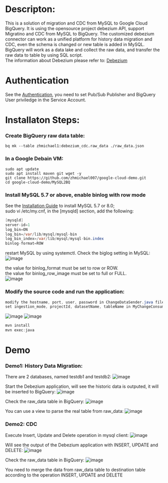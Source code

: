 # Descripton:
This is a solution of migration and CDC from MySQL to Google Cloud BigQuery. It is using the opensource project debezium API, support Migratino and CDC from MySQL to BigQuery.
The customized debezium connector can work as a unified platform for history data migration and CDC, even the schema is changed or new table 
is added in MySQL. BigQuery will work as a data lake and collect the raw data, and transfer the raw data to table by using SQL script.  
The information about Debezium please refer to: [Debezium]

# Authentication

See the [Authentication][authentication], you need to set Pub/Sub Publisher and BigQuery User priviledge in the Service Account. 

# Installaton Steps:

### Create BigQuery raw data table:
```
bq mk --table zhmichael1:debezium_cdc.raw_data ./raw_data.json
```

### In a Google Debain VM:
```
sudo apt update
sudo apt install maven git wget -y
git clone https://github.com/zhmichael007/google-cloud-demo.git
cd google-cloud-demo/MySQL2BQ
```

### Install MySQL 5.7 or above, enable binlog with row mode
See the [Installation Guide][mysql installation] to install MySQL 5.7 or 8.0;  
sudo vi /etc/my.cnf, in the [mysqld] section, add the following:
```java
[mysqld]
server-id=1
log_bin=ON
log_bin=/var/lib/mysql/mysql-bin
log_bin_index=/var/lib/mysql/mysql-bin.index
binlog-format=ROW
```
restart MySQL by using systemctl. 
Check the biglog setting in MySQL:
![image](https://github.com/zhmichael007/google-cloud-demo/blob/master/MySQL2BQ/img/binlog.png)

the value for binlog_format must be set to row or ROW.  
the value for binlog_row_image must be set to full or FULL.  
![image](https://github.com/zhmichael007/google-cloud-demo/blob/master/MySQL2BQ/img/binlog2.png)

[mysql installation]: https://serverspace.io/support/help/how-to-install-mysql-on-debian-10/
[authentication]: https://github.com/googleapis/google-cloud-java#authentication
[binlog]: https://dev.mysql.com/doc/refman/5.7/en/replication-howto-masterbaseconfig.html
[debezium]: https://debezium.io/

### Modify the source code and run the application:
```java
modify the hostname, port, user, password in ChangeDataSender.java file
set ingestion_mode, projectId, datasetName, tableName in MyChangeConsumer.java 
```
![image](https://github.com/zhmichael007/google-cloud-demo/blob/master/MySQL2BQ/img/code1.png)
![image](https://github.com/zhmichael007/google-cloud-demo/blob/master/MySQL2BQ/img/code2.png)


```java
mvn install
mvn exec:java
```


# Demo
### Demo1: History Data Migration:
There are 2 databases, named testdb1 and testdb2:
![image](https://github.com/zhmichael007/google-cloud-demo/blob/master/MySQL2BQ/img/database_info.png)

Start the Debezium application, will see the historic data is outputed, it will be inserted to BigQuery:
![image](https://github.com/zhmichael007/google-cloud-demo/blob/master/MySQL2BQ/img/debezium_start_app.png)

Check the raw_data table in BigQuery:
![image](https://github.com/zhmichael007/google-cloud-demo/blob/master/MySQL2BQ/img/debezium_start_bq.png)

You can use a view to parse the real table from raw_data:
![image](https://github.com/zhmichael007/google-cloud-demo/blob/master/MySQL2BQ/img/view.png)

### Demo2: CDC
Execute Insert, Update and Delete operation in mysql client:
![image](https://github.com/zhmichael007/google-cloud-demo/blob/master/MySQL2BQ/img/cdc_mysql_op.png)

Will see the output of the Debezium application with INSERT, UPDATE and DELETE:
![image](https://github.com/zhmichael007/google-cloud-demo/blob/master/MySQL2BQ/img/cdc_app_output.png)

Check the raw_data table in BigQuery:
![image](https://github.com/zhmichael007/google-cloud-demo/blob/master/MySQL2BQ/img/cdc_bq.png)

You need to merge the data from raw_data table to destination table according to the operation INSERT, UPDATE and DELETE 

